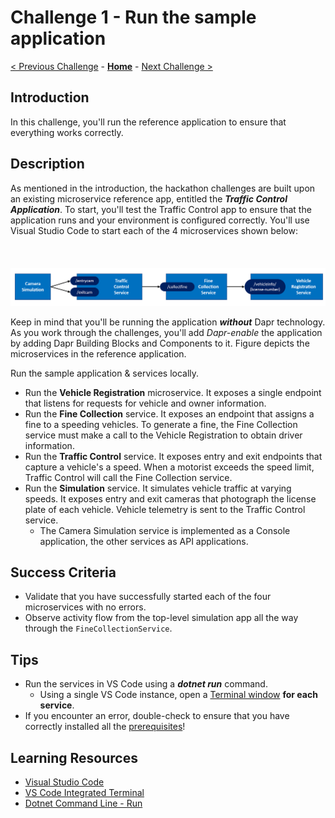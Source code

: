 # Challenge 1 - Run the sample application

[< Previous Challenge](./Challenge-00.md) - **[Home](../README.md)** - [Next Challenge >](./Challenge-02.md)

## Introduction

In this challenge, you'll run the reference application to ensure that everything works correctly.

## Description

As mentioned in the introduction, the hackathon challenges are built upon an existing microservice reference app, entitled the ***Traffic Control Application***. To start, you'll test the Traffic Control app to ensure that the application runs and your environment is configured correctly. You'll use Visual Studio Code to start each of the 4 microservices shown below:

<img src="../images/Challenge-01/services.png" style="zoom: 75%;padding-top: 50px;" />

Keep in mind that you'll be running the application ***without*** Dapr technology. As you work through the challenges, you'll add *Dapr-enable* the application by adding Dapr  Building Blocks and Components to it. Figure depicts the microservices in the reference application.

Run the sample application & services locally.

- Run the **Vehicle Registration** microservice. It exposes a single endpoint that listens for requests for vehicle and owner information.
- Run the **Fine Collection** service. It exposes an endpoint that assigns a fine to a speeding vehicles. To generate a fine, the Fine Collection service must make a call to the Vehicle Registration to obtain driver information.
- Run the **Traffic Control** service. It exposes entry and exit endpoints that capture a vehicle's a speed. When a motorist exceeds the speed limit, Traffic Control will call the Fine Collection service.
- Run the **Simulation** service. It simulates vehicle traffic at varying speeds. It exposes entry and exit cameras that photograph the license plate of each vehicle. Vehicle telemetry is sent to the Traffic Control service.
  - The Camera Simulation service is implemented as a Console application, the other services as API applications.

## Success Criteria

- Validate that you have successfully started each of the four microservices with no errors.
- Observe activity flow from the top-level simulation app all the way through the `FineCollectionService`.

## Tips

- Run the services in VS Code using a ***dotnet run*** command.
  - Using a single VS Code instance, open a [Terminal window](https://code.visualstudio.com/docs/editor/integrated-terminal) **for each service**.
- If you encounter an error, double-check to ensure that you have correctly installed all the [prerequisites](../README.md#Prerequisites)!

## Learning Resources

- [Visual Studio Code](https://code.visualstudio.com/)
- [VS Code Integrated Terminal](https://code.visualstudio.com/docs/editor/integrated-terminal)
- [Dotnet Command Line - Run](https://docs.microsoft.com/dotnet/core/tools/dotnet-run)
